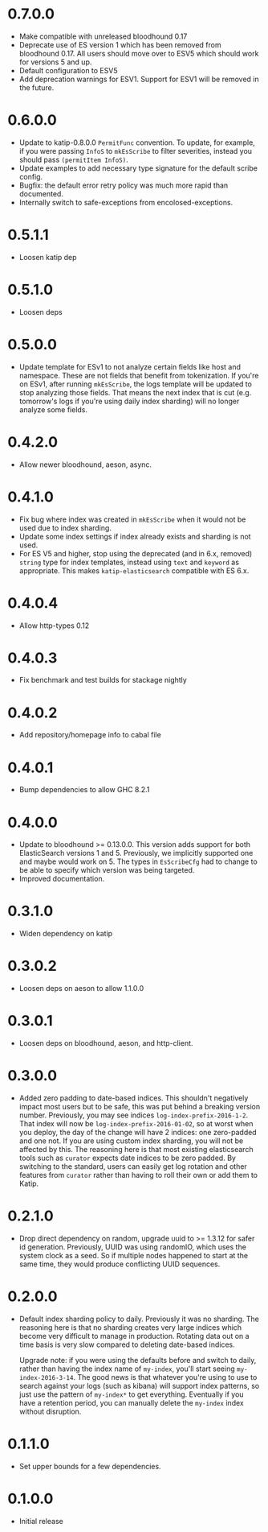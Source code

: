0.7.0.0
=======
* Make compatible with unreleased bloodhound 0.17
* Deprecate use of ES version 1 which has been removed from bloodhound
  0.17. All users should move over to ESV5 which should work for
  versions 5 and up.
* Default configuration to ESV5
* Add deprecation warnings for ESV1. Support for ESV1 will be removed
  in the future.

0.6.0.0
=======
* Update to katip-0.8.0.0 `PermitFunc` convention. To update, for
  example, if you were passing `InfoS` to `mkEsScribe` to filter
  severities, instead you should pass `(permitItem InfoS)`.
* Update examples to add necessary type signature for the default
  scribe config.
* Bugfix: the default error retry policy was much more rapid than
  documented.
* Internally switch to safe-exceptions from encolosed-exceptions.

0.5.1.1
=======
* Loosen katip dep

0.5.1.0
=======
* Loosen deps

0.5.0.0
=======
* Update template for ESv1 to not analyze certain fields like host and
  namespace. These are not fields that benefit from tokenization. If
  you're on ESv1, after running `mkEsScribe`, the logs template will
  be updated to stop analyzing those fields. That means the next
  index that is cut (e.g. tomorrow's logs if you're using daily index
  sharding) will no longer analyze some fields.

0.4.2.0
=======
* Allow newer bloodhound, aeson, async.

0.4.1.0
=======
* Fix bug where index was created in `mkEsScribe` when it would not be used due to index sharding.
* Update some index settings if index already exists and sharding is not used.
* For ES V5 and higher, stop using the deprecated (and in 6.x, removed) `string` type for index templates, instead using `text` and `keyword` as appropriate. This makes `katip-elasticsearch` compatible with ES 6.x.

0.4.0.4
=======
* Allow http-types 0.12

0.4.0.3
=======
* Fix benchmark and test builds for stackage nightly

0.4.0.2
=======
* Add repository/homepage info to cabal file

0.4.0.1
=======
* Bump dependencies to allow GHC 8.2.1

0.4.0.0
=======
* Update to bloodhound >= 0.13.0.0. This version adds support for both ElasticSearch versions 1 and 5. Previously, we implicitly supported one and maybe would work on 5. The types in `EsScribeCfg` had to change to be able to specify which version was being targeted.
* Improved documentation.

0.3.1.0
=======
* Widen dependency on katip

0.3.0.2
=======
* Loosen deps on aeson to allow 1.1.0.0

0.3.0.1
=======
* Loosen deps on bloodhound, aeson, and http-client.

0.3.0.0
==============
* Added zero padding to date-based indices. This shouldn't negatively
  impact most users but to be safe, this was put behind a breaking
  version number. Previously, you may see indices
  `log-index-prefix-2016-1-2`. That index will now be
  `log-index-prefix-2016-01-02`, so at worst when you deploy, the day
  of the change will have 2 indices: one zero-padded and one not. If
  you are using custom index sharding, you will not be affected by
  this. The reasoning here is that most existing elasticsearch tools
  such as `curator` expects date indices to be zero padded. By
  switching to the standard, users can easily get log rotation and
  other features from `curator` rather than having to roll their own
  or add them to Katip.

0.2.1.0
==============

* Drop direct dependency on random, upgrade uuid to >= 1.3.12 for
  safer id generation. Previously, UUID was using randomIO, which uses
  the system clock as a seed. So if multiple nodes happened to start
  at the same time, they would produce conflicting UUID sequences.

0.2.0.0
==============

* Default index sharding policy to daily. Previously it was no
  sharding. The reasoning here is that no sharding creates very large
  indices which become very difficult to manage in
  production. Rotating data out on a time basis is very slow compared
  to deleting date-based indices.

  Upgrade note: if you were using the defaults before and switch to
  daily, rather than having the index name of `my-index`, you'll start
  seeing `my-index-2016-3-14`. The good news is that whatever you're
  using to use to search against your logs (such as kibana) will
  support index patterns, so just use the pattern of `my-index*` to
  get everything. Eventually if you have a retention period, you can
  manually delete the `my-index` index without disruption.


0.1.1.0
==============

* Set upper bounds for a few dependencies.

0.1.0.0
==============

* Initial release
